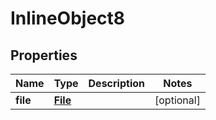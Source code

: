 

# InlineObject8

## Properties

Name | Type | Description | Notes
------------ | ------------- | ------------- | -------------
**file** | [**File**](File.md) |  |  [optional]




